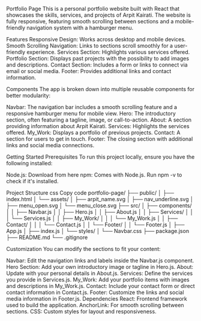 Portfolio Page
This is a personal portfolio website built with React that showcases the skills, services, and projects of Arpit Kairati. The website is fully responsive, featuring smooth scrolling between sections and a mobile-friendly navigation system with a hamburger menu.


Features
Responsive Design: Works across desktop and mobile devices.
Smooth Scrolling Navigation: Links to sections scroll smoothly for a user-friendly experience.
Services Section: Highlights various services offered.
Portfolio Section: Displays past projects with the possibility to add images and descriptions.
Contact Section: Includes a form or links to connect via email or social media.
Footer: Provides additional links and contact information.


Components
The app is broken down into multiple reusable components for better modularity:

Navbar: The navigation bar includes a smooth scrolling feature and a responsive hamburger menu for mobile view.
Hero: The introductory section, often featuring a tagline, image, or call-to-action.
About: A section providing information about Arpit Kairati.
Services: Highlights the services offered.
My_Work: Displays a portfolio of previous projects.
Contact: A section for users to get in touch.
Footer: The closing section with additional links and social media connections.


Getting Started
Prerequisites
To run this project locally, ensure you have the following installed:

Node.js: Download from here
npm: Comes with Node.js. Run npm -v to check if it's installed.


Project Structure
css
Copy code
portfolio-page/
├── public/
│   ├── index.html
│   └── assets/
│       ├── arpit_name.svg
│       ├── nav_underline.svg
│       ├── menu_open.svg
│       └── menu_close.svg
├── src/
│   ├── components/
│   │   ├── Navbar.js
│   │   ├── Hero.js
│   │   ├── About.js
│   │   ├── Services/
│   │   │   └── Services.js
│   │   ├── My_Work/
│   │   │   └── My_Work.js
│   │   ├── Contact/
│   │   │   └── Contact.js
│   │   └── Footer/
│   │       └── Footer.js
│   ├── App.js
│   ├── index.js
│   └── styles/
│       └── Navbar.css
├── package.json
├── README.md
└── .gitignore


Customization
You can modify the sections to fit your content:

Navbar: Edit the navigation links and labels inside the Navbar.js component.
Hero Section: Add your own introductory image or tagline in Hero.js.
About: Update with your personal details in About.js.
Services: Define the services you provide in Services.js.
My_Work: Add your portfolio items with images and descriptions in My_Work.js.
Contact: Include your contact form or direct contact information in Contact.js.
Footer: Customize the links and social media information in Footer.js.
Dependencies
React: Frontend framework used to build the application.
AnchorLink: For smooth scrolling between sections.
CSS: Custom styles for layout and responsiveness.